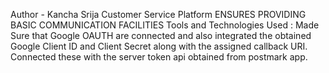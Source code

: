 Author - Kancha Srija
Customer Service Platform ENSURES PROVIDING BASIC COMMUNICATION FACILITIES
Tools and Technologies Used :
Made Sure that  Google OAUTH are connected and 
also integrated the obtained Google Client ID and Client
Secret along with the assigned callback URI.
Connected these with the server token api obtained from postmark app.
